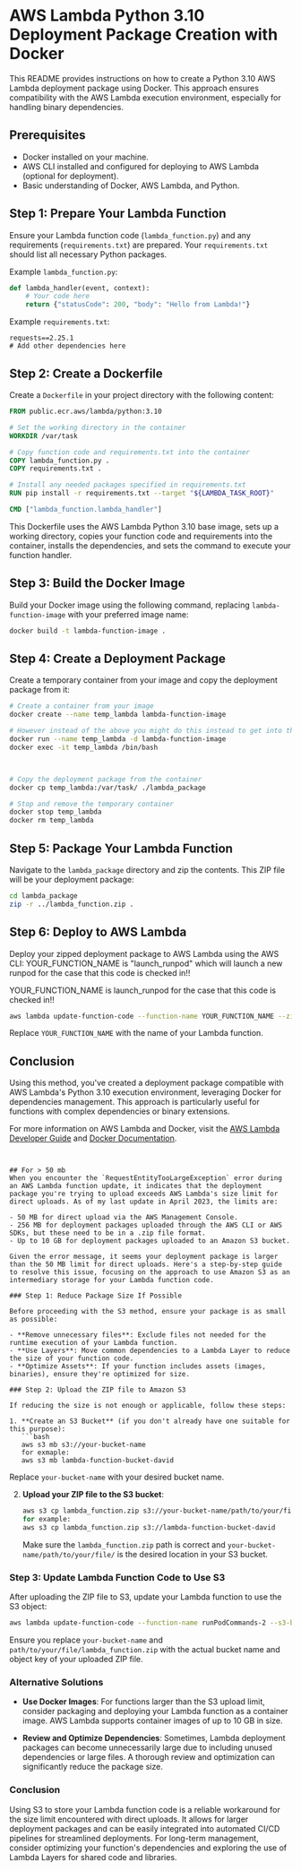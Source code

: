 
# AWS Lambda Python 3.10 Deployment Package Creation with Docker

This README provides instructions on how to create a Python 3.10 AWS Lambda deployment package using Docker. This approach ensures compatibility with the AWS Lambda execution environment, especially for handling binary dependencies.

## Prerequisites

- Docker installed on your machine.
- AWS CLI installed and configured for deploying to AWS Lambda (optional for deployment).
- Basic understanding of Docker, AWS Lambda, and Python.

## Step 1: Prepare Your Lambda Function

Ensure your Lambda function code (`lambda_function.py`) and any requirements (`requirements.txt`) are prepared. Your `requirements.txt` should list all necessary Python packages.

Example `lambda_function.py`:

```python
def lambda_handler(event, context):
    # Your code here
    return {"statusCode": 200, "body": "Hello from Lambda!"}
```

Example `requirements.txt`:

```plaintext
requests==2.25.1
# Add other dependencies here
```

## Step 2: Create a Dockerfile

Create a `Dockerfile` in your project directory with the following content:

```Dockerfile
FROM public.ecr.aws/lambda/python:3.10

# Set the working directory in the container
WORKDIR /var/task

# Copy function code and requirements.txt into the container
COPY lambda_function.py .
COPY requirements.txt .

# Install any needed packages specified in requirements.txt
RUN pip install -r requirements.txt --target "${LAMBDA_TASK_ROOT}"

CMD ["lambda_function.lambda_handler"]
```

This Dockerfile uses the AWS Lambda Python 3.10 base image, sets up a working directory, copies your function code and requirements into the container, installs the dependencies, and sets the command to execute your function handler.

## Step 3: Build the Docker Image

Build your Docker image using the following command, replacing `lambda-function-image` with your preferred image name:

```bash
docker build -t lambda-function-image .
```

## Step 4: Create a Deployment Package

Create a temporary container from your image and copy the deployment package from it:

```bash
# Create a container from your image
docker create --name temp_lambda lambda-function-image

# However instead of the above you might do this instead to get into the container.
docker run --name temp_lambda -d lambda-function-image
docker exec -it temp_lambda /bin/bash



# Copy the deployment package from the container
docker cp temp_lambda:/var/task/ ./lambda_package

# Stop and remove the temporary container
docker stop temp_lambda
docker rm temp_lambda
```

## Step 5: Package Your Lambda Function

Navigate to the `lambda_package` directory and zip the contents. This ZIP file will be your deployment package:

```bash
cd lambda_package
zip -r ../lambda_function.zip .
```

## Step 6: Deploy to AWS Lambda

Deploy your zipped deployment package to AWS Lambda using the AWS CLI:
YOUR_FUNCTION_NAME is "launch_runpod" which will launch a new runpod for the case that this code is checked in!!

YOUR_FUNCTION_NAME is launch_runpod for the case that this code is checked in!!


```bash
aws lambda update-function-code --function-name YOUR_FUNCTION_NAME --zip-file fileb://lambda_function.zip
```

Replace `YOUR_FUNCTION_NAME` with the name of your Lambda function.

## Conclusion

Using this method, you've created a deployment package compatible with AWS Lambda's Python 3.10 execution environment, leveraging Docker for dependencies management. This approach is particularly useful for functions with complex dependencies or binary extensions.

For more information on AWS Lambda and Docker, visit the [AWS Lambda Developer Guide](https://docs.aws.amazon.com/lambda/latest/dg/welcome.html) and [Docker Documentation](https://docs.docker.com/).
```


## For > 50 mb
When you encounter the `RequestEntityTooLargeException` error during an AWS Lambda function update, it indicates that the deployment package you're trying to upload exceeds AWS Lambda's size limit for direct uploads. As of my last update in April 2023, the limits are:

- 50 MB for direct upload via the AWS Management Console.
- 256 MB for deployment packages uploaded through the AWS CLI or AWS SDKs, but these need to be in a .zip file format.
- Up to 10 GB for deployment packages uploaded to an Amazon S3 bucket.

Given the error message, it seems your deployment package is larger than the 50 MB limit for direct uploads. Here's a step-by-step guide to resolve this issue, focusing on the approach to use Amazon S3 as an intermediary storage for your Lambda function code.

### Step 1: Reduce Package Size If Possible

Before proceeding with the S3 method, ensure your package is as small as possible:

- **Remove unnecessary files**: Exclude files not needed for the runtime execution of your Lambda function.
- **Use Layers**: Move common dependencies to a Lambda Layer to reduce the size of your function code.
- **Optimize Assets**: If your function includes assets (images, binaries), ensure they're optimized for size.

### Step 2: Upload the ZIP file to Amazon S3

If reducing the size is not enough or applicable, follow these steps:

1. **Create an S3 Bucket** (if you don't already have one suitable for this purpose):
   ```bash
   aws s3 mb s3://your-bucket-name
   for exmaple: 
   aws s3 mb lambda-function-bucket-david 
   ```
   Replace `your-bucket-name` with your desired bucket name.

2. **Upload your ZIP file to the S3 bucket**:
   ```bash
   aws s3 cp lambda_function.zip s3://your-bucket-name/path/to/your/file/
   for example:
   aws s3 cp lambda_function.zip s3://lambda-function-bucket-david

   ```
   Make sure the `lambda_function.zip` path is correct and `your-bucket-name/path/to/your/file/` is the desired location in your S3 bucket.

### Step 3: Update Lambda Function Code to Use S3

After uploading the ZIP file to S3, update your Lambda function to use the S3 object:

```bash
aws lambda update-function-code --function-name runPodCommands-2 --s3-bucket lambda-function-bucket-david --s3-key lambda_function.zip
```

Ensure you replace `your-bucket-name` and `path/to/your/file/lambda_function.zip` with the actual bucket name and object key of your uploaded ZIP file.

### Alternative Solutions

- **Use Docker Images**: For functions larger than the S3 upload limit, consider packaging and deploying your Lambda function as a container image. AWS Lambda supports container images of up to 10 GB in size.

- **Review and Optimize Dependencies**: Sometimes, Lambda deployment packages can become unnecessarily large due to including unused dependencies or large files. A thorough review and optimization can significantly reduce the package size.

### Conclusion

Using S3 to store your Lambda function code is a reliable workaround for the size limit encountered with direct uploads. It allows for larger deployment packages and can be easily integrated into automated CI/CD pipelines for streamlined deployments. For long-term management, consider optimizing your function's dependencies and exploring the use of Lambda Layers for shared code and libraries.

